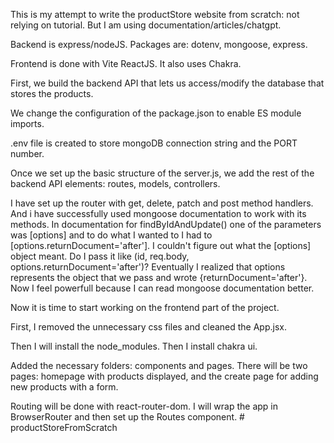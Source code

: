 This is my attempt to write the productStore website from scratch: not relying on tutorial. But I am using documentation/articles/chatgpt. 

Backend is express/nodeJS. Packages are: dotenv, mongoose, express.

Frontend is done with Vite ReactJS. It also uses Chakra. 

First, we build the backend API that lets us access/modify the database that stores the products.

We change the configuration of the package.json to enable ES module imports. 

.env file is created to store mongoDB connection string and the PORT number. 

Once we set up the basic structure of the server.js, we add the rest of the backend API elements:
    routes, models, controllers.

I have set up the router with get, delete, patch and post method handlers. And i have successfully used 
mongoose documentation to work with its methods. In documentation for findByIdAndUpdate() one of the parameters was [options] and to do what I wanted to I had to [options.returnDocument='after']. I couldn't figure out what the [options] object meant. Do I pass it like (id, req.body, options.returnDocument='after')? Eventually I realized that options represents the object that we pass and wrote {returnDocument='after'}. Now I feel powerfull because I can read mongoose documentation better. 



Now it is time to start working on the frontend part of the project.

First, I removed the unnecessary css files and cleaned the App.jsx. 

Then I will install the node_modules. Then I install chakra ui. 

Added the necessary folders: components and pages. There will be two pages: homepage with products displayed, and the create page for adding new products with a form. 

Routing will be done with react-router-dom. I will wrap the app in BrowserRouter and then set up the Routes component. # productStoreFromScratch
